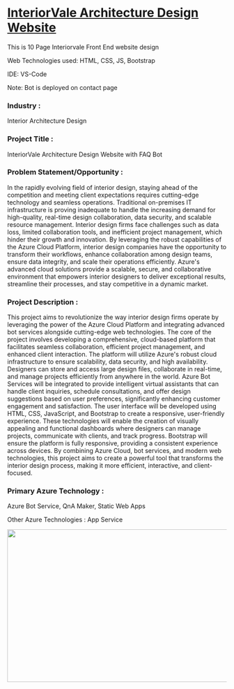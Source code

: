 # <a href="https://icy-smoke-0f6b4e510.5.azurestaticapps.net">InteriorVale Architecture Design Website </a>

This is 10 Page Interiorvale Front End website design

Web Technologies used: HTML, CSS, JS, Bootstrap

IDE: VS-Code

Note: Bot is deployed on contact page

### Industry :
Interior Architecture Design


### Project Title :
InteriorVale Architecture Design Website with FAQ Bot


### Problem Statement/Opportunity :
In the rapidly evolving field of interior design, staying ahead of the competition and meeting client expectations requires cutting-edge technology and seamless operations. Traditional on-premises IT infrastructure is proving inadequate to handle the increasing demand for high-quality, real-time design collaboration, data security, and scalable resource management. Interior design firms face challenges such as data loss, limited collaboration tools, and inefficient project management, which hinder their growth and innovation. By leveraging the robust capabilities of the Azure Cloud Platform, interior design companies have the opportunity to transform their workflows, enhance collaboration among design teams, ensure data integrity, and scale their operations efficiently. Azure's advanced cloud solutions provide a scalable, secure, and collaborative environment that empowers interior designers to deliver exceptional results, streamline their processes, and stay competitive in a dynamic market.

### Project Description :
This project aims to revolutionize the way interior design firms operate by leveraging the power of the Azure Cloud Platform and integrating advanced bot services alongside cutting-edge web technologies. The core of the project involves developing a comprehensive, cloud-based platform that facilitates seamless collaboration, efficient project management, and enhanced client interaction.
The platform will utilize Azure's robust cloud infrastructure to ensure scalability, data security, and high availability. Designers can store and access large design files, collaborate in real-time, and manage projects efficiently from anywhere in the world. Azure Bot Services will be integrated to provide intelligent virtual assistants that can handle client inquiries, schedule consultations, and offer design suggestions based on user preferences, significantly enhancing customer engagement and satisfaction.
The user interface will be developed using HTML, CSS, JavaScript, and Bootstrap to create a responsive, user-friendly experience. These technologies will enable the creation of visually appealing and functional dashboards where designers can manage projects, communicate with clients, and track progress. Bootstrap will ensure the platform is fully responsive, providing a consistent experience across devices.
By combining Azure Cloud, bot services, and modern web technologies, this project aims to create a powerful tool that transforms the interior design process, making it more efficient, interactive, and client-focused.

### Primary Azure Technology :
Azure Bot Service, QnA Maker, Static Web Apps


Other Azure Technologies :
App Service

<a href="https://futurereadytalent.in/"><p align= "center"><img src=".jpeg" width="700" height= "350"></p></a>  


